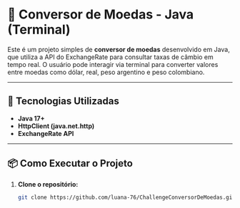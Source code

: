# 💱 Conversor de Moedas - Java (Terminal)

Este é um projeto simples de **conversor de moedas** desenvolvido em Java, que utiliza a API do ExchangeRate para consultar taxas de câmbio em tempo real. O usuário pode interagir via terminal para converter valores entre moedas como dólar, real, peso argentino e peso colombiano.

---

## 🚀 Tecnologias Utilizadas

- **Java 17+**
- **HttpClient (java.net.http)**
- **ExchangeRate API**

---

## 📦 Como Executar o Projeto

1. **Clone o repositório:**
   ```bash
   git clone https://github.com/luana-76/ChallengeConversorDeMoedas.git

